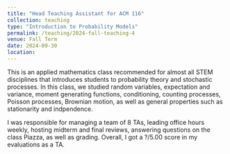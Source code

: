 ```yaml
---
title: "Head Teaching Assistant for ACM 116"
collection: teaching
type: "Introduction to Probability Models"
permalink: /teaching/2024-fall-teaching-4 
venue: Fall Term
date: 2024-09-30
location: 
---
```


This is an applied mathematics class recommended for almost all STEM disciplines that introduces students to probability theory and stochastic processes. In this class, we studied random variables, expectation and variance, moment generating functions, conditioning, counting processes, Poisson processes, Brownian motion, as well as general properties such as stationarity and indpendence.

I was responsible for managing a team of 8 TAs, leading office hours weekly, hosting midterm and final reviews, answering questions on the class Piazza, as well as grading. Overall, I got a ?/5.00 score in my evaluations as a TA. 

